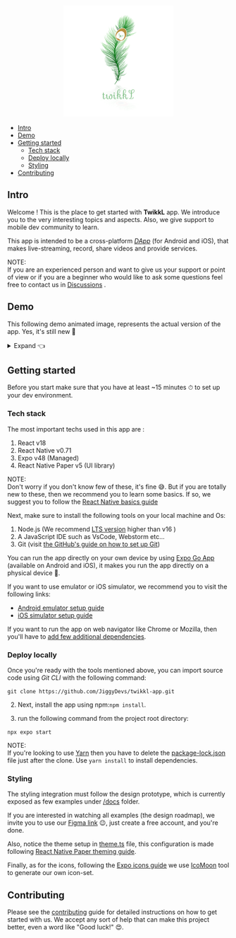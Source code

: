 <div style="text-align: center; align-self: center" >
    <img 
        src="https://github.com/JiggyDevs/twikkl-app/blob/master/assets/imgs/logos/logo.png?raw=true" 
        height="250" width="250"  alt="TwikkL Icon"
    />
</div>

- [Intro](#intro)
- [Demo](#demo)
- [Getting started](#getting-started)
    * [Tech stack](#tech-stack)
    * [Deploy locally](#deploy-locally)
    * [Styling](#styling)
- [Contributing](#contributing)

## Intro

Welcome ! This is the place to get started with **TwikkL** app. We introduce you to the very interesting topics and
aspects. Also, we give support to mobile dev community to learn.

This app is intended to be a cross-platform
[_DApp_](https://www.investopedia.com/terms/d/decentralized-applications-dapps.asp)
(for Android and iOS), that makes live-streaming, record, share videos and provide services.

NOTE:  
If you are an experienced person and want to give us your support or point of view or if you are a beginner who would
like to ask some questions feel free to contact us in [Discussions](https://github.com/JiggyDevs/twikkl-app/discussions)
.

## Demo

This following demo animated image, represents the actual version of the app. Yes, it's still new 🤣
<details>
  <summary>Expand 👈</summary>
  <img alt="demo-here" src="docs/demo/demo-1.gif"/>
</details>

## Getting started

Before you start make sure that you have at least ~15 minutes ⏱ to set up your dev environment.

### Tech stack

The most important techs used in this app are :

1. React v18
2. React Native v0.71
3. Expo v48 (Managed)
4. React Native Paper v5 (UI library)

NOTE:  
Don't worry if you don't know few of these, it's fine 😅. But if you are totally new to these, then we recommend you to
learn some basics. If so, we suggest you to follow
the [React Native basics guide](https://reactnative.dev/docs/getting-started)

Next, make sure to install the following tools on your local machine and Os:

1. Node.js (We recommend [LTS version](https://nodejs.org/en/) higher than v16 )
2. A JavaScript IDE such as VsCode, Webstorm etc...
3. Git (visit [the GitHub's guide on how to set up Git](https://docs.github.com/en/get-started/quickstart/set-up-git))

You can run the app directly on your own device by using [Expo Go App](https://expo.dev/client) (available on Android
and iOS), it makes you run the app directly on a physical device 🤩.

If you want to use emulator or iOS simulator, we recommend you to visit the following links:

- [Android emulator setup guide](https://docs.expo.dev/workflow/android-studio-emulator/)
- [iOS simulator setup guide](https://docs.expo.dev/workflow/ios-simulator/)

If you want to run the app on web navigator like Chrome or Mozilla, then you'll have
to [add few additional dependencies](https://docs.expo.dev/workflow/web/).

### Deploy locally

Once you're ready with the tools mentioned above, you can import source code using _Git CLI_ with the following command:

```
git clone https://github.com/JiggyDevs/twikkl-app.git
```

2. Next, install the app using npm:``npm install``.

3. run the following command from the project root directory:

```
npx expo start
```

NOTE:  
If you're looking to use [Yarn](https://yarnpkg.com/) then you have to delete the [package-lock.json](package-lock.json)
file just after the clone. Use ``yarn install`` to install dependencies.

### Styling

The styling integration must follow the design prototype, which is currently exposed as few examples
under [/docs](/docs/design-imgs) folder.

If you are interested in watching all examples (the design roadmap), we invite you to use
our [Figma link](https://www.figma.com/file/TtG5t7l8EQIA4BwfFMRAAI/TwikkL?node-id=418%3A36&t=rxx6eB7V3se1yrOr-1)
😉, just create a free account, and you're done.

Also, notice the theme setup in [theme.ts](/src/configs/theme.ts) file, this configuration is made
following [React Native Paper theming guide](https://callstack.github.io/react-native-paper/docs/guides/theming/).

Finally, as for the icons, following the [Expo icons guide](https://docs.expo.dev/guides/icons/) we
use [IcoMoon](https://icomoon.io/) tool to generate our own icon-set.

## Contributing

Please see the [contributing](CONTRIBUTING.md) guide for detailed instructions on how to get started with us. We accept
any sort of help that can make this project better, even a word like "Good luck!" 😍. 
